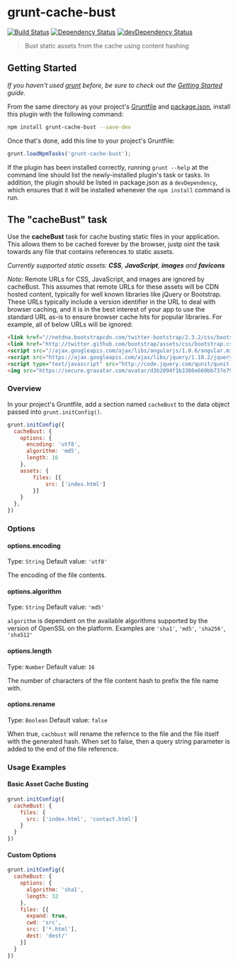 # grunt-cache-bust

[![Build Status](https://travis-ci.org/hollandben/grunt-cache-bust.png?branch=master)](https://travis-ci.org/hollandben/grunt-cache-bust)
[![Dependency Status](https://david-dm.org/hollandben/grunt-cache-bust.png)](https://david-dm.org/hollandben/grunt-cache-bust)
[![devDependency Status](https://david-dm.org/hollandben/grunt-cache-bust/dev-status.png)](https://david-dm.org/hollandben/grunt-cache-bust#info=devDependencies)

> Bust static assets from the cache using content hashing

## Getting Started
_If you haven't used [grunt][] before, be sure to check out the [Getting Started][] guide._

From the same directory as your project's [Gruntfile][Getting Started] and [package.json][], install this plugin with the following command:

```bash
npm install grunt-cache-bust --save-dev
```

Once that's done, add this line to your project's Gruntfile:

```js
grunt.loadNpmTasks('grunt-cache-bust');
```

If the plugin has been installed correctly, running `grunt --help` at the command line should list the newly-installed plugin's task or tasks. In addition, the plugin should be listed in package.json as a `devDependency`, which ensures that it will be installed whenever the `npm install` command is run.

[grunt]: http://gruntjs.com/
[Getting Started]: https://github.com/gruntjs/grunt/blob/devel/docs/getting_started.md
[package.json]: https://npmjs.org/doc/json.html

## The "cacheBust" task

Use the **cacheBust** task for cache busting static files in your application. This allows them to be cached forever by the browser, justp oint the task towards any file that contains references to static assets.

_Currently supported static assets: **CSS**, **JavaScript**, **images** and **favicons**_

_Note:_ Remote URLs for CSS, JavaScript, and images are ignored by cacheBust.  This assumes that remote URLs for these assets will
be CDN hosted content, typically for well known libraries like jQuery or Bootstrap.  These URLs typically include a version
identifier in the URL to deal with browser caching, and it is in the best interest of your app to use the standard URL as-is
to ensure browser cache hits for popular libraries.  For example, all of below URLs will be ignored:

```html
<link href="//netdna.bootstrapcdn.com/twitter-bootstrap/2.3.2/css/bootstrap-combined.min.css" rel="stylesheet">
<link href="http://twitter.github.com/bootstrap/assets/css/bootstrap.css" rel="stylesheet">
<script src="//ajax.googleapis.com/ajax/libs/angularjs/1.0.6/angular.min.js"></script>
<script src="https://ajax.googleapis.com/ajax/libs/jquery/1.10.2/jquery.min.js"></script>
<script type="text/javascript" src="http://code.jquery.com/qunit/qunit-1.12.0.js"></script>
<img src="https://secure.gravatar.com/avatar/d3b2094f1b3386e660bb737e797f5dcc?s=420" alt="test" />
```

### Overview
In your project's Gruntfile, add a section named `cacheBust` to the data object passed into `grunt.initConfig()`.

```js
grunt.initConfig({
  cacheBust: {
    options: {
      encoding: 'utf8',
      algorithm: 'md5',
      length: 16
    },
    assets: {
        files: [{
            src: ['index.html']
        }]
    }
  },
})
```

### Options

#### options.encoding
Type: `String`
Default value: `'utf8'`

The encoding of the file contents.

#### options.algorithm
Type: `String`
Default value: `'md5'`

`algorithm` is dependent on the available algorithms supported by the version of OpenSSL on the platform. Examples are `'sha1'`, `'md5'`, `'sha256'`, `'sha512'`

#### options.length
Type: `Number`
Default value: `16`

The number of characters of the file content hash to prefix the file name with.

#### options.rename
Type: `Boolean`
Default value: `false`

When true, `cachbust` will rename the refernce to the file and the file itself with the generated hash. When set to false, then a query string parameter is added to the end of the file reference.

### Usage Examples

#### Basic Asset Cache Busting

```js
grunt.initConfig({
  cacheBust: {
    files: {
      src: ['index.html', 'contact.html']
    }
  }
})
```

#### Custom Options

```js
grunt.initConfig({
  cacheBust: {
    options: {
      algorithm: 'sha1',
      length: 32
    },
    files: [{
      expand: true,
      cwd: 'src',
      src: ['*.html'],
      dest: 'dest/'
    }]
  }
})
```

